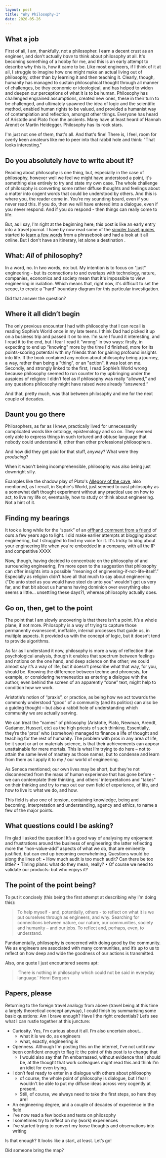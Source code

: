 ```yaml
---
layout: post
title: "Why Philosophy-I"
date: 2020-05-26
---
```


## What a job
First of all, I am, thankfully, not a philosopher. I earn a decent crust as an engineer, and don't actually *have* to think about philosophy at all. It's becoming something of a hobby for me, and this is an early attempt to describe why this is, how it came to be. Like most engineers, if I think of it at all, I struggle to imagine how one might make an actual living out of philosophy, other than by learning it and then teaching it. Clearly, though, humanity has managed to sustain philosophical thought through all manner of challenges, be they economic or ideological, and has helped to widen and deepen our perceptions of what it is to be human. Philosophy has challenged engrained assumptions, created new ones, these in their turn to be challenged, and ultimately spawned the idea of logic and the scientific method, enabled human rights to be valued, and provided a humanist way of contemplation and reflection, amongst other things. Everyone has heard of Aristotle and Plato from the ancients. Many have at least heard of Hannah Arendt or Martin Heidegger. Philosophy has its rock stars. 

I'm just not one of them, that's all. And that's fine! There is, I feel, room for overly keen amateurs like me to peer into that rabbit hole and think: "That looks interesting."

## Do you absolutely *have* to write about it?
Reading about philosophy is one thing, but, especially in the case of philosophy, however well we feel we might have understood a point, it's something else entirely to try and state my own case. The whole challenge of philosophy is converting some rather diffuse thoughts and feelings about a matter into cogent words that could be understood by others. And this is where you, the reader come in. You're my sounding board, even if you never read this. If you do, then we will have entered into a dialogue, even if you never respond. And if you do respond - then things can really come to life.

But, as I say, I'm right at the beginning here; this post is like an early entry into a travel journal. I have by now read some of the [simpler travel guides](https://existential-engineer.github.io/readinglist/), started to [learn a few words](https://existential-engineer.github.io/2019/08/23/What-Are-They-Talking-About.html) from a phrasebook and had a look at it all online. But I don't have an itinerary, let alone a destination .

## What: *All* of philosophy?
In a word, no. In two words, no: but. My intention is to focus on "just" engineering - but its connections to and overlaps with technology, nature, companies, economics and society mean that it's impossible to view engineering in isolation. Which means that, right now, it's difficult to set the scope, to create a "hard" boundary diagram for this particular investigation. 

Did that answer the question?

## Where it all didn’t begin
The only previous encounter I had with philosophy that I can recall is reading Sophie’s World once in my late teens. I think Dad had picked it up on a business trip and passed it on to me. I’m sure I found it interesting, and I read it to the end, but I fear I read it “wrong” in two ways: firstly, in expecting to end up "knowing" more by the time I'd finished, more for its points-scoring potential with my friends than for gaining profound insights into life. If the book contained any notion about philosophy being a journey, a way, rather than being a "thing", or an "action", it was lost on me. Secondly, and strongly linked to the first, I read Sophie’s World wrong because philosophy seemed to run counter to my upbringing under the auspices of religion: I didn’t feel as if philosophy was really “allowed,” and any questions philosophy might have raised were already “answered.”

And that, pretty much, was that between philosophy and me for the next couple of decades.

## Daunt you go there
Philosophers, as far as I knew, practically lived for unnecessarily complicated words like ontology, epistemology and so on. They seemed only able to express things in such tortured and obtuse language that nobody could understand it, other than other professional philosophers.

And how did they get paid for that stuff, anyway? What were they *producing*?

When it wasn't being incomprehensible, philosophy was also being just downright silly.

Examples like the shadow play of Plato's [Allegory of the cave](https://en.wikipedia.org/wiki/Allegory_of_the_cave), also mentioned, as I recall, in Sophie's World, just seemed to cast philosophy as a somewhat daft thought experiment without any practical use on how to act, to live my life or, eventually, how to study or think about engineering. Not a hint of it.

## Finding my bearings
It took a long while for the “spark” of an [offhand comment from a friend](https://existential-engineer.github.io/about/) of ours a few years ago to light. I did make earlier attempts at blogging about engineering, but I struggled to find my voice for it. It's tricky to blog about your engineering life when you're embedded in a company, with all the IP and competitive XXXX

Now, though, having decided to concentrate on the philosophy of and surrounding engineering, I'm more open to the suggestion that philosophy can offer insights into a possible “meaning of engineering-if-not-life-itself.” Especially as religion didn’t have all that much to say about engineering ("Do unto steel as you would have steel do unto you" wouldn't get us very far, and that bit about us humans having dominion over everything else seems a little... unsettling these days?), whereas philosophy actually does.

## Go on, then, get to the point
The point that I am slowly uncovering is that there isn’t a point. It’s a whole plane, if not more. Philosophy is a way of trying to capture those permanently evanescent, ineffable, internal processes that guide us, in multiple aspects. It provided us with the concept of logic, but it doesn’t tend to provide algorithms.

As far as I understand it now, philosophy is more a way of reflection than psychological analysis, though it enables that spectrum between feelings and notions on the one hand, and deep science on the other; we could almost say it’s a way of life, but it doesn’t prescribe what that way, for you, should be. Knowing the difference between techne and phronesis, for example, or considering hermeneutics as entering a dialogue with the author, even behind the screen of an apparently “done” text, might help to condition how we work.

Aristotle’s notion of “praxis”, or practice, as being how we act towards the commonly understood “good” of a community (and its politics) can also be a guiding thought – but also a rabbit hole of understanding which community we are actually serving.

We can treat the “names” of philosophy (Aristotle, Plato, Newman, Arendt, Gadamer, Husserl, etc) as the high priests of such thinking. Essentially, they’re the 'pros' who (somehow) managed to finance a life of thought and teaching for the rest of humanity. The problem with pros in any area of life, be it sport or art or materials science, is that their achievements can appear unattainable for mere mortals. This is what I’m trying to do here – not to attain the same level of mastery as those names, but to condense and learn from them as I apply it to my / our world of engineering.

As Seneca mentioned; our own lives may be short, but they're not disconnected from the mass of human experience that has gone before - we can contemplate their thinking, and others' interpretations and "takes" on their thinking and try to map out our own field of experience, of life, and how to live it: what we do, and how.

This field is also one of tension, containing knowledge, being and becoming, interpretation and understanding, agency and ethics, to name a few of the major points.

## What questions could I be asking?
I’m glad I asked the question! It’s a good way of analysing my enjoyment and frustrations around the business of engineering: the latter reflecting more the “non-value-add” aspects of what we do, that are eminently justified, but can end up becoming overwhelming. Questions would be along the lines of:
•	How much audit is too much audit? Can there be too little?
•	Timing plans: what do they mean, really?
•	Of course we need to validate our products: but who enjoys it?

## The point of the point being?
To put it concisely (this being the first attempt at describing why I’m doing this):

> To help myself - and, potentially, others - to reflect on what it is we put ourselves through as engineers, and why. Searching for connections between nature, our nature, our communities, society and humanity – and our jobs. To reflect and, perhaps, even, to understand.

Fundamentally, philosophy is concerned with doing good by the community. We as engineers are associated with many communities, and it’s up to us to reflect on how deep and wide the goodness of our actions is transmitted.

Also, one quote I just encountered seems apt:

> ‘There is nothing in philosophy which could not be said in everyday language.’ Henri Bergson

## Papers, please
Returning to  the foreign travel analogy from above (travel being at this time a largely theoretical concept anyway), I could finish by summarising some basic questions: Am I brave enough? Have I the right credentials? Let’s see what I can rustle together at this juncture:
- Curiosity. Yes, I’m curious about it all. I’m also uncertain about…
  - what it is we do, as engineers
  - what, exactly, engineering *is*
- Openness. Although I'm posting this on the internet, I've not until now been confident enough to flag it: the point of this post is to change that
  - I would also say that I’m embarrassed, without evidence that I should be, at the thought that work colleagues might read this and think I’m an idiot for even trying.
- I don’t feel ready to enter in a dialogue with others about philosophy
  - of course, the whole point of philosophy is dialogue, but I fear I wouldn't be able to put my diffuse ideas across very cogently at present. 
  - Still, of course, we always need to take the first steps, so here they are!
- An engineering degree, and a couple of decades of experience in the field
- I’ve now read a few books and texts on philosophy
- I sometimes try to reflect on my (work) experiences
- I’ve started trying to convert my loose thoughts and observations into writing

Is that enough? It looks like a start, at least. Let’s go!

Did someone bring the map?